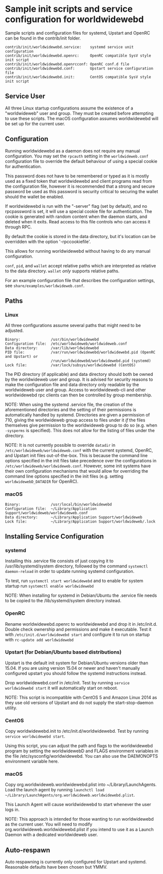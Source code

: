 Sample init scripts and service configuration for worldwidewebd
==========================================================

Sample scripts and configuration files for systemd, Upstart and OpenRC
can be found in the contrib/init folder.

    contrib/init/worldwidewebd.service:    systemd service unit configuration
    contrib/init/worldwidewebd.openrc:     OpenRC compatible SysV style init script
    contrib/init/worldwidewebd.openrcconf: OpenRC conf.d file
    contrib/init/worldwidewebd.conf:       Upstart service configuration file
    contrib/init/worldwidewebd.init:       CentOS compatible SysV style init script

Service User
---------------------------------

All three Linux startup configurations assume the existence of a "worldwideweb" user
and group.  They must be created before attempting to use these scripts.
The macOS configuration assumes worldwidewebd will be set up for the current user.

Configuration
---------------------------------

Running worldwidewebd as a daemon does not require any manual configuration. You may
set the `rpcauth` setting in the `worldwideweb.conf` configuration file to override
the default behaviour of using a special cookie for authentication.

This password does not have to be remembered or typed as it is mostly used
as a fixed token that worldwidewebd and client programs read from the configuration
file, however it is recommended that a strong and secure password be used
as this password is security critical to securing the wallet should the
wallet be enabled.

If worldwidewebd is run with the "-server" flag (set by default), and no rpcpassword is set,
it will use a special cookie file for authentication. The cookie is generated with random
content when the daemon starts, and deleted when it exits. Read access to this file
controls who can access it through RPC.

By default the cookie is stored in the data directory, but it's location can be overridden
with the option '-rpccookiefile'.

This allows for running worldwidewebd without having to do any manual configuration.

`conf`, `pid`, and `wallet` accept relative paths which are interpreted as
relative to the data directory. `wallet` *only* supports relative paths.

For an example configuration file that describes the configuration settings,
see `share/examples/worldwideweb.conf`.

Paths
---------------------------------

### Linux

All three configurations assume several paths that might need to be adjusted.

    Binary:              /usr/bin/worldwidewebd
    Configuration file:  /etc/worldwideweb/worldwideweb.conf
    Data directory:      /var/lib/worldwidewebd
    PID file:            /var/run/worldwidewebd/worldwidewebd.pid (OpenRC and Upstart) or
                         /run/worldwidewebd/worldwidewebd.pid (systemd)
    Lock file:           /var/lock/subsys/worldwidewebd (CentOS)

The PID directory (if applicable) and data directory should both be owned by the
worldwideweb user and group. It is advised for security reasons to make the
configuration file and data directory only readable by the worldwideweb user and
group. Access to worldwideweb-cli and other worldwidewebd rpc clients can then be
controlled by group membership.

NOTE: When using the systemd .service file, the creation of the aforementioned
directories and the setting of their permissions is automatically handled by
systemd. Directories are given a permission of 710, giving the worldwideweb group
access to files under it _if_ the files themselves give permission to the
worldwideweb group to do so (e.g. when `-sysperms` is specified). This does not allow
for the listing of files under the directory.

NOTE: It is not currently possible to override `datadir` in
`/etc/worldwideweb/worldwideweb.conf` with the current systemd, OpenRC, and Upstart init
files out-of-the-box. This is because the command line options specified in the
init files take precedence over the configurations in
`/etc/worldwideweb/worldwideweb.conf`. However, some init systems have their own
configuration mechanisms that would allow for overriding the command line
options specified in the init files (e.g. setting `worldwidewebD_DATADIR` for
OpenRC).

### macOS

    Binary:              /usr/local/bin/worldwidewebd
    Configuration file:  ~/Library/Application Support/worldwideweb/worldwideweb.conf
    Data directory:      ~/Library/Application Support/worldwideweb
    Lock file:           ~/Library/Application Support/worldwideweb/.lock

Installing Service Configuration
-----------------------------------

### systemd

Installing this .service file consists of just copying it to
/usr/lib/systemd/system directory, followed by the command
`systemctl daemon-reload` in order to update running systemd configuration.

To test, run `systemctl start worldwidewebd` and to enable for system startup run
`systemctl enable worldwidewebd`

NOTE: When installing for systemd in Debian/Ubuntu the .service file needs to be copied to the /lib/systemd/system directory instead.

### OpenRC

Rename worldwidewebd.openrc to worldwidewebd and drop it in /etc/init.d.  Double
check ownership and permissions and make it executable.  Test it with
`/etc/init.d/worldwidewebd start` and configure it to run on startup with
`rc-update add worldwidewebd`

### Upstart (for Debian/Ubuntu based distributions)

Upstart is the default init system for Debian/Ubuntu versions older than 15.04. If you are using version 15.04 or newer and haven't manually configured upstart you should follow the systemd instructions instead.

Drop worldwidewebd.conf in /etc/init.  Test by running `service worldwidewebd start`
it will automatically start on reboot.

NOTE: This script is incompatible with CentOS 5 and Amazon Linux 2014 as they
use old versions of Upstart and do not supply the start-stop-daemon utility.

### CentOS

Copy worldwidewebd.init to /etc/init.d/worldwidewebd. Test by running `service worldwidewebd start`.

Using this script, you can adjust the path and flags to the worldwidewebd program by
setting the worldwidewebD and FLAGS environment variables in the file
/etc/sysconfig/worldwidewebd. You can also use the DAEMONOPTS environment variable here.

### macOS

Copy org.worldwideweb.worldwidewebd.plist into ~/Library/LaunchAgents. Load the launch agent by
running `launchctl load ~/Library/LaunchAgents/org.worldwideweb.worldwidewebd.plist`.

This Launch Agent will cause worldwidewebd to start whenever the user logs in.

NOTE: This approach is intended for those wanting to run worldwidewebd as the current user.
You will need to modify org.worldwideweb.worldwidewebd.plist if you intend to use it as a
Launch Daemon with a dedicated worldwideweb user.

Auto-respawn
-----------------------------------

Auto respawning is currently only configured for Upstart and systemd.
Reasonable defaults have been chosen but YMMV.
